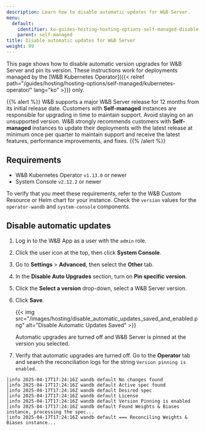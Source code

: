```yaml
---
description: Learn how to disable automatic updates for W&B Server.
menu:
  default:
    identifier: ko-guides-hosting-hosting-options-self-managed-disable-automatic-app-version-updates
    parent: self-managed
title: Disable automatic updates for W&B Server
weight: 99
---
```


This page shows how to disable automatic version upgrades for W&B Server and pin its version. These instructions work for deployments managed by the [W&B Kubernetes Operator]({{< relref path="/guides/hosting/hosting-options/self-managed/kubernetes-operator/" lang="ko" >}}) only.

{{% alert %}}
W&B supports a major W&B Server release for 12 months from its initial release date. Customers with **Self-managed** instances are responsible for upgrading in time to maintain support. Avoid staying on an unsupported version. W&B strongly recommends customers with **Self-managed** instances to update their deployments with the latest release at minimum once per quarter to maintain support and receive the latest features, performance improvements, and fixes.
{{% /alert %}}

## Requirements

- W&B Kubernetes Operator `v1.13.0` or newer
- System Console `v2.12.2` or newer

To verify that you meet these requirements, refer to the W&B Custom Resource or Helm chart for your instance. Check the `version` values for the `operator-wandb` and `system-console` components.

## Disable automatic updates
1. Log in to the W&B App as a user with the `admin` role.
2. Click the user icon at the top, then click **System Console**.
3. Go to **Settings** > **Advanced**, then select the **Other** tab.
4. In the **Disable Auto Upgrades** section, turn on **Pin specific version**.
5. Click the **Select a version** drop-down, select a W&B Server version.
6. Click **Save**.

    {{< img src="/images/hosting/disable_automatic_updates_saved_and_enabled.png" alt="Disable Automatic Updates Saved" >}}

    Automatic upgrades are turned off and W&B Server is pinned at the version you selected.
1. Verify that automatic upgrades are turned off. Go to the **Operator** tab and search the reconciliation logs for the string `Version pinning is enabled`.

```
│info 2025-04-17T17:24:16Z wandb default No changes found
│info 2025-04-17T17:24:16Z wandb default Active spec found
│info 2025-04-17T17:24:16Z wandb default Desired spec
│info 2025-04-17T17:24:16Z wandb default License
│info 2025-04-17T17:24:16Z wandb default Version Pinning is enabled
│info 2025-04-17T17:24:16Z wandb default Found Weights & Biases instance, processing the spec...
│info 2025-04-17T17:24:16Z wandb default === Reconciling Weights & Biases instance...
```